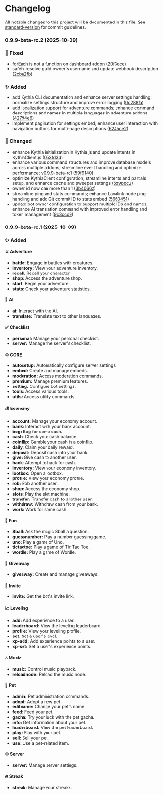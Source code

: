 # Changelog

All notable changes to this project will be documented in this file. See [standard-version](https://github.com/conventional-changelog/standard-version) for commit guidelines.

### 0.9.9-beta-rc.2 (2025-10-09)


### 🔨 Fixed

* forEach is not a function on dashboard addon ([20f3ece](https://github.com/kythia/kythia/commit/20f3ecef6b8a707c6a8477048b431dc359fecd2a))
* safely resolve guild owner's username and update webhook description ([2cba2fb](https://github.com/kythia/kythia/commit/2cba2fba2d0249e1caa2057ba6b148e31a5c34c0))


### ✨ Added

* add Kythia CLI documentation and enhance server settings handling; normalize settings structure and improve error logging ([0c288fa](https://github.com/kythia/kythia/commit/0c288fa8fb656c1a6af8fbe15f57fe14120f91e1))
* add localization support for adventure commands; enhance command descriptions  and names in multiple languages in adventure addons ([42794e6](https://github.com/kythia/kythia/commit/42794e6711dbd5446e761dd33674221e8c417e5a))
* implement pagination for settings embed; enhance user interaction with navigation buttons for multi-page descriptions ([6245ce2](https://github.com/kythia/kythia/commit/6245ce242c1660413d194c879b26e78b9f649dd7))


### 🔧 Changed

* enhance Kythia initialization in Kythia.js and update intents in KythiaClient.js ([053fd3d](https://github.com/kythia/kythia/commit/053fd3d80095015ecd4fc05ef2568332eb103e3e))
* enhance various command structures and improve database models across multiple addons; streamline event handling and optimize performance; v0.9.9-beta-rc1 ([59f9140](https://github.com/kythia/kythia/commit/59f9140a82f301ce0fd7ed27221ab388ab137824))
* optimize KythiaClient configuration; streamline intents and partials setup, and enhance cache and sweeper settings ([5d9bbc2](https://github.com/kythia/kythia/commit/5d9bbc20bbf45a25b2bde0f64a1bd4245ee0eaa3))
* owner id now can more than 1 ([3b40662](https://github.com/kythia/kythia/commit/3b40662fecb5367a6d1a6b87775ebb4cc18fb2d0))
* streamline ping and stats commands; enhance Lavalink node ping handling and add Git commit ID to stats embed ([5660451](https://github.com/kythia/kythia/commit/566045105722249eb7d89900e022feebe21026b7))
* update bot owner configuration to support multiple IDs and names; enhance AI translation command with improved error handling and token management ([9c3ccd9](https://github.com/kythia/kythia/commit/9c3ccd9b08d841820b55d6e0ac677d4aab534008))

### 0.9.9-beta-rc.1 (2025-10-09)


### ✨ Added 

#### ⚔️ Adventure
- **battle:** Engage in battles with creatures.
- **inventory:** View your adventure inventory.
- **recall:** Recall your character.
- **shop:** Access the adventure shop.
- **start:** Begin your adventure.
- **stats:** Check your adventure statistics.

#### 🤖 AI
- **ai:** Interact with the AI.
- **translate:** Translate text to other languages.

#### ✅ Checklist
- **personal:** Manage your personal checklist.
- **server:** Manage the server's checklist.

#### ⚙️ CORE
- **autosetup:** Automatically configure server settings.
- **embed:** Create and manage embeds.
- **moderation:** Access moderation commands.
- **premium:** Manage premium features.
- **setting:** Configure bot settings.
- **tools:** Access various tools.
- **utils:** Access utility commands.

#### 💰 Economy
- **account:** Manage your economy account.
- **bank:** Interact with your bank account.
- **beg:** Beg for some cash.
- **cash:** Check your cash balance.
- **coinflip:** Gamble your cash in a coinflip.
- **daily:** Claim your daily reward.
- **deposit:** Deposit cash into your bank.
- **give:** Give cash to another user.
- **hack:** Attempt to hack for cash.
- **inventory:** View your economy inventory.
- **lootbox:** Open a lootbox.
- **profile:** View your economy profile.
- **rob:** Rob another user.
- **shop:** Access the economy shop.
- **slots:** Play the slot machine.
- **transfer:** Transfer cash to another user.
- **withdraw:** Withdraw cash from your bank.
- **work:** Work for some cash.

#### 🎉 Fun
- **8ball:** Ask the magic 8ball a question.
- **guessnumber:** Play a number guessing game.
- **uno:** Play a game of Uno.
- **tictactoe:** Play a game of Tic Tac Toe.
- **wordle:** Play a game of Wordle.

#### 🎁 Giveaway
- **giveaway:** Create and manage giveaways.

#### 💌 Invite
- **invite:** Get the bot's invite link.

#### 📈 Leveling
- **add:** Add experience to a user.
- **leaderboard:** View the leveling leaderboard.
- **profile:** View your leveling profile.
- **set:** Set a user's level.
- **xp-add:** Add experience points to a user.
- **xp-set:** Set a user's experience points.

#### 🎶 Music
- **music:** Control music playback.
- **reloadnode:** Reload the music node.

#### 🐾 Pet
- **admin:** Pet administration commands.
- **adopt:** Adopt a new pet.
- **editname:** Change your pet's name.
- **feed:** Feed your pet.
- **gacha:** Try your luck with the pet gacha.
- **info:** Get information about your pet.
- **leaderboard:** View the pet leaderboard.
- **play:** Play with your pet.
- **sell:** Sell your pet.
- **use:** Use a pet-related item.

#### ⚙️ Server
- **server:** Manage server settings.

#### 🔥 Streak
- **streak:** Manage your streaks.
